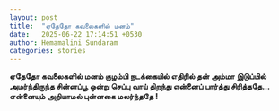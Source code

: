 ```yaml
---
layout: post
title:  "ஏதேதோ கவலைகளில் மனம்"
date:   2025-06-22 17:14:51 +0530
author: Hemamalini Sundaram
categories: stories
---
```


**ஏதேதோ கவலைகளில் மனம் குழம்பி நடக்கையில் எதிரில் தன் அம்மா இடுப்பில் அமர்ந்திருந்த
சின்னப்பூ ஒன்று செப்பு வாய் திறந்து என்னைப் பார்த்து சிரித்ததே\... என்னையும் அறியாமல்
புன்னகை மலர்ந்ததே !**
